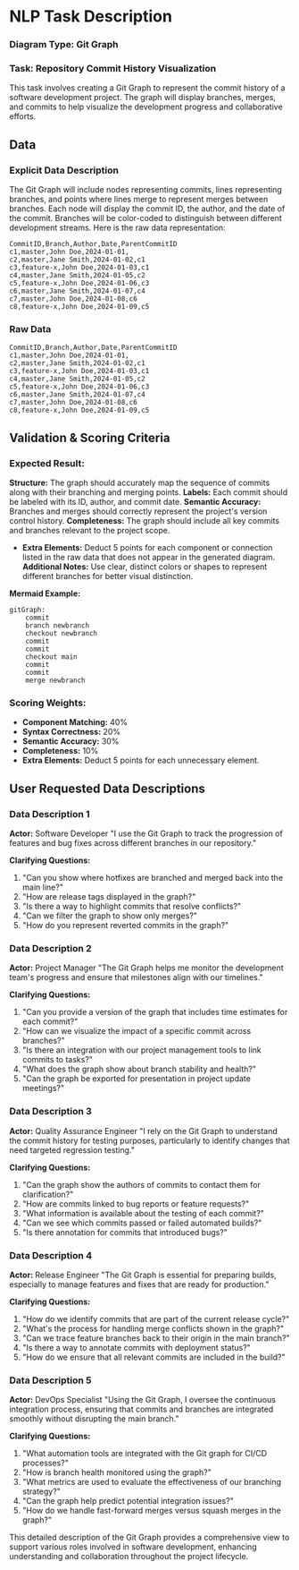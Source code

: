 # NLP Task Description

### Diagram Type: Git Graph
### Task: Repository Commit History Visualization
This task involves creating a Git Graph to represent the commit history of a software development project. The graph will display branches, merges, and commits to help visualize the development progress and collaborative efforts.

## Data
### Explicit Data Description
The Git Graph will include nodes representing commits, lines representing branches, and points where lines merge to represent merges between branches. Each node will display the commit ID, the author, and the date of the commit. Branches will be color-coded to distinguish between different development streams. Here is the raw data representation:

```csv
CommitID,Branch,Author,Date,ParentCommitID
c1,master,John Doe,2024-01-01,
c2,master,Jane Smith,2024-01-02,c1
c3,feature-x,John Doe,2024-01-03,c1
c4,master,Jane Smith,2024-01-05,c2
c5,feature-x,John Doe,2024-01-06,c3
c6,master,Jane Smith,2024-01-07,c4
c7,master,John Doe,2024-01-08,c6
c8,feature-x,John Doe,2024-01-09,c5
```

### Raw Data

```csv
CommitID,Branch,Author,Date,ParentCommitID
c1,master,John Doe,2024-01-01,
c2,master,Jane Smith,2024-01-02,c1
c3,feature-x,John Doe,2024-01-03,c1
c4,master,Jane Smith,2024-01-05,c2
c5,feature-x,John Doe,2024-01-06,c3
c6,master,Jane Smith,2024-01-07,c4
c7,master,John Doe,2024-01-08,c6
c8,feature-x,John Doe,2024-01-09,c5
```

## Validation & Scoring Criteria

### Expected Result:
**Structure:** The graph should accurately map the sequence of commits along with their branching and merging points.
**Labels:** Each commit should be labeled with its ID, author, and commit date.
**Semantic Accuracy:** Branches and merges should correctly represent the project's version control history.
**Completeness:** The graph should include all key commits and branches
relevant to the project scope.
- **Extra Elements:** Deduct 5 points for each component or connection listed
  in the raw data that does not appear in the generated diagram.
**Additional Notes:** Use clear, distinct colors or shapes to represent different branches for better visual distinction.

**Mermaid Example:**

```mermaid
gitGraph:
    commit
    branch newbranch
    checkout newbranch
    commit
    commit
    checkout main
    commit
    commit
    merge newbranch
```

### Scoring Weights:
- **Component Matching:** 40%
- **Syntax Correctness:** 20%
- **Semantic Accuracy:** 30%
- **Completeness:** 10%
- **Extra Elements:** Deduct 5 points for each unnecessary element.

## User Requested Data Descriptions

### Data Description 1
**Actor:** Software Developer
"I use the Git Graph to track the progression of features and bug fixes across different branches in our repository."

**Clarifying Questions:**
1. "Can you show where hotfixes are branched and merged back into the main line?"
2. "How are release tags displayed in the graph?"
3. "Is there a way to highlight commits that resolve conflicts?"
4. "Can we filter the graph to show only merges?"
5. "How do you represent reverted commits in the graph?"

### Data Description 2
**Actor:** Project Manager
"The Git Graph helps me monitor the development team's progress and ensure that milestones align with our timelines."

**Clarifying Questions:**
1. "Can you provide a version of the graph that includes time estimates for each commit?"
2. "How can we visualize the impact of a specific commit across branches?"
3. "Is there an integration with our project management tools to link commits to tasks?"
4. "What does the graph show about branch stability and health?"
5. "Can the graph be exported for presentation in project update meetings?"

### Data Description 3
**Actor:** Quality Assurance Engineer
"I rely on the Git Graph to understand the commit history for testing purposes, particularly to identify changes that need targeted regression testing."

**Clarifying Questions:**
1. "Can the graph show the authors of commits to contact them for clarification?"
2. "How are commits linked to bug reports or feature requests?"
3. "What information is available about the testing of each commit?"
4. "Can we see which commits passed or failed automated builds?"
5. "Is there annotation for commits that introduced bugs?"

### Data Description 4
**Actor:** Release Engineer
"The Git Graph is essential for preparing builds, especially to manage features and fixes that are ready for production."

**Clarifying Questions:**
1. "How do we identify commits that are part of the current release cycle?"
2. "What's the process for handling merge conflicts shown in the graph?"
3. "Can we trace feature branches back to their origin in the main branch?"
4. "Is there a way to annotate commits with deployment status?"
5. "How do we ensure that all relevant commits are included in the build?"

### Data Description 5
**Actor:** DevOps Specialist
"Using the Git Graph, I oversee the continuous integration process, ensuring that commits and branches are integrated smoothly without disrupting the main branch."

**Clarifying Questions:**
1. "What automation tools are integrated with the Git graph for CI/CD processes?"
2. "How is branch health monitored using the graph?"
3. "What metrics are used to evaluate the effectiveness of our branching strategy?"
4. "Can the graph help predict potential integration issues?"
5. "How do we handle fast-forward merges versus squash merges in the graph?"

This detailed description of the Git Graph provides a comprehensive view to support various roles involved in software development, enhancing understanding and collaboration throughout the project lifecycle.
